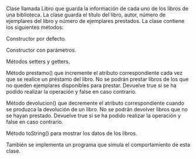 Clase llamada Libro que guarda la información de cada uno de los libros de una biblioteca. La clase guarda el título del libro, autor, número de ejemplares del libro y número de ejemplares prestados. La clase contiene los siguientes métodos:

Constructor por defecto.

Constructor con parámetros.

Métodos setters y getters.

Método prestamo() que incremente el atributo correspondiente cada vez que se realice un préstamo del libro. No se podrán prestar libros de los que no queden ejemplares disponibles para prestar. Devuelve true si se ha podido realizar la operación y false en caso contrario.

Método devolucion() que decremente el atributo correspondiente cuando se produzca la devolución de un libro. No se podrán devolver libros que no se hayan prestado. Devuelve true si se ha podido realizar la operación y false en caso contrario.

Método toString() para mostrar los datos de los libros.

También se implementa un programa que simula el comportamiento de esta clase.
